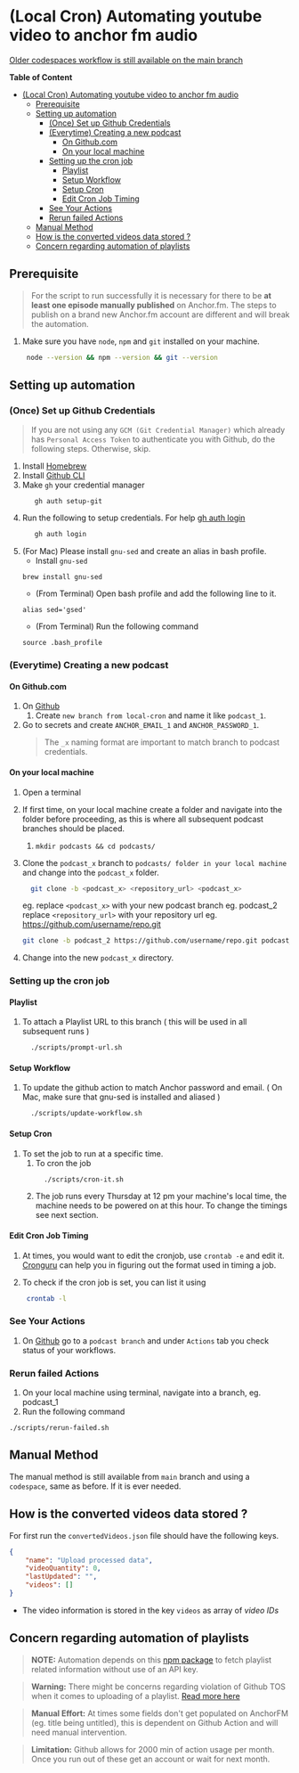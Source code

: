 # (Local Cron) Automating youtube video to anchor fm audio

[Older codespaces workflow is still available on the main branch](https://github.com/MandarDevarshi/yt-anchor-action/tree/main)

**Table of Content**
- [(Local Cron) Automating youtube video to anchor fm audio](#local-cron-automating-youtube-video-to-anchor-fm-audio)
  - [Prerequisite](#prerequisite)
  - [Setting up automation](#setting-up-automation)
    - [(Once) Set up Github Credentials](#once-set-up-github-credentials)
    - [(Everytime) Creating a new podcast](#everytime-creating-a-new-podcast)
      - [On Github.com](#on-githubcom)
      - [On your local machine](#on-your-local-machine)
    - [Setting up the cron job](#setting-up-the-cron-job)
      - [Playlist](#playlist)
      - [Setup Workflow](#setup-workflow)
      - [Setup Cron](#setup-cron)
      - [Edit Cron Job Timing](#edit-cron-job-timing)
    - [See Your Actions](#see-your-actions)
    - [Rerun failed Actions](#rerun-failed-actions)
  - [Manual Method](#manual-method)
  - [How is the converted videos data stored ?](#how-is-the-converted-videos-data-stored-)
  - [Concern regarding automation of playlists](#concern-regarding-automation-of-playlists)

## Prerequisite 

> For the script to run successfully it is necessary for there to be **at least one episode manually published** on Anchor.fm. The steps to publish on a brand new Anchor.fm account are different and will break the automation.

1. Make sure you have `node`, `npm` and `git` installed on your machine.

   ```bash
    node --version && npm --version && git --version
   ```
## Setting up automation

### (Once) Set up Github Credentials

> If you are not using any `GCM (Git Credential Manager)` which already has `Personal Access Token` to authenticate you with Github, do the following steps. Otherwise, skip.

1. Install [Homebrew](https://brew.sh/)
2. Install [Github CLI](https://github.com/cli/cli#installation)
3. Make `gh` your credential manager  
   ```
      gh auth setup-git
   ```
4. Run the following to setup credentials. For help [gh auth login](https://cli.github.com/manual/gh_auth_login)
   ```bash
      gh auth login
   ``` 
5. (For Mac) Please install `gnu-sed` and create an alias in bash profile.
   - Install `gnu-sed`
    ```
    brew install gnu-sed
    ``` 
   - (From Terminal) Open bash profile and add the following line to it.
    ```
    alias sed='gsed'
    ``` 
   - (From Terminal) Run the following command
    ```
    source .bash_profile
    ```
### (Everytime) Creating a new podcast

#### On Github.com

1. On [Github](github.com) 
   1. Create `new branch from local-cron` and name it like `podcast_1`. 
2. Go to secrets and create `ANCHOR_EMAIL_1` and `ANCHOR_PASSWORD_1`. 
    > The `_x` naming format are important to match branch to podcast credentials.

#### On your local machine 

1. Open a terminal
2. If first time, on your local machine create a folder and navigate into the folder before proceeding, as this is where all subsequent podcast branches should be placed.
   1. `mkdir podcasts && cd podcasts/`
3. Clone the `podcast_x` branch to `podcasts/ folder in your local machine` and change into the `podcast_x` folder.
    ```bash
      git clone -b <podcast_x> <repository_url> <podcast_x>
    ```
    eg.
    replace `<podcast_x>` with your new podcast branch eg. podcast_2 <br/>
    replace `<repository_url>` with your repository url eg. https://github.com/username/repo.git
    
    ```bash
    git clone -b podcast_2 https://github.com/username/repo.git podcast_2
    ```
4. Change into the new `podcast_x` directory.

### Setting up the cron job

#### Playlist

1. To attach a Playlist URL to this branch ( this will be used in all subsequent runs )
    ```bash
      ./scripts/prompt-url.sh
    ```
#### Setup Workflow

1. To update the github action to match Anchor password and email. ( On Mac, make sure that gnu-sed is installed and aliased )
    ```bash
      ./scripts/update-workflow.sh
    ```
#### Setup Cron

1.  To set the job to run at a specific time.
    1.  To cron the job 
        ```bash
          ./scripts/cron-it.sh
        ``` 
    2. The job runs every Thursday at 12 pm your machine's local time, the machine needs to be powered on at this hour. To change the timings see next section.

#### Edit Cron Job Timing

1. At times, you would want to edit the cronjob, use `crontab -e` and edit it. [Cronguru](https://crontab.guru/) can help you in figuring out the format used in timing a job.

2. To check if the cron job is set, you can list it using
    ```bash
     crontab -l
    ```

### See Your Actions

1. On [Github](https://github.com) go to a `podcast branch` and under `Actions` tab you check status of your workflows.

### Rerun failed Actions

1. On your local machine using terminal, navigate into a branch, eg. podcast_1
2. Run the following command
  ```
  ./scripts/rerun-failed.sh
  ```
## Manual Method

The manual method is still available from `main` branch and using a `codespace`, same as before. If it is ever needed.

## How is the converted videos data stored ?

For first run the `convertedVideos.json` file should have the following keys. 

```json
{
    "name": "Upload processed data",
    "videoQuantity": 0,
    "lastUpdated": "",
    "videos": []
}
```

- The video information is stored in the key `videos` as array of _video IDs_

## Concern regarding automation of playlists

> **NOTE:** Automation depends on this [npm package](https://www.npmjs.com/package/@fabricio-191/youtube) to fetch playlist related information without use of an API key.

> **Warning:** There might be concerns regarding violation of Github TOS when it comes to uploading of a playlist. [Read more here](https://github.com/Schrodinger-Hat/youtube-to-anchorfm#how-to-upload-a-youtube-playlist-to-anchorfm-using-this-script)

> **Manual Effort:** At times some fields don't get populated on AnchorFM (eg. title being untitled), this is dependent on Github Action and will need manual intervention.

> **Limitation:** Github allows for 2000 min of action usage per month. Once you run out of these get an account or wait for next month.

<!-- ### Processing a playlist

> Using an example [playlist](https://www.youtube.com/watch?v=ABbDB6xri8o&list=PLrAXtmErZgOcl7mvyfkQTHFnOGZxWtN55)

- To process all of them do as recommened [here](https://github.com/Schrodinger-Hat/youtube-to-anchorfm#how-to-upload-a-youtube-playlist-to-anchorfm-using-this-script) 

https://github.com/cli/cli/blob/trunk/docs/install_linux.md

Homebrew seems to be having some problem with their installation script, more like their repositories are having issues.
Or may be it is Github's issue nonetheless curl timesout

Push Issue
https://github.com/community/community/discussions/37103
-->
